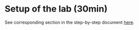# Setup of the lab (30min)

See corresponding section in the step-by-step document [here](../Sitecore%20on%20Azure%20PaaS%20services%20-%20Hands-on%20Lab.pdf).